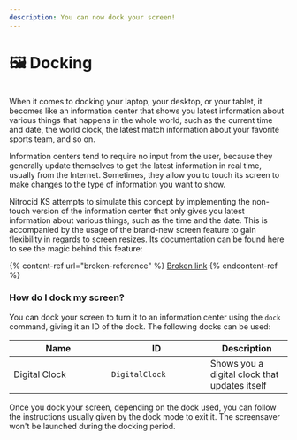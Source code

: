 ```yaml
---
description: You can now dock your screen!
---
```


# 🖼 Docking

<figure><img src="../../../.gitbook/assets/Beta3-038-Dock.png" alt=""><figcaption></figcaption></figure>

When it comes to docking your laptop, your desktop, or your tablet, it becomes like an information center that shows you latest information about various things that happens in the whole world, such as the current time and date, the world clock, the latest match information about your favorite sports team, and so on.

Information centers tend to require no input from the user, because they generally update themselves to get the latest information in real time, usually from the Internet. Sometimes, they allow you to touch its screen to make changes to the type of information you want to show.

Nitrocid KS attempts to simulate this concept by implementing the non-touch version of the information center that only gives you latest information about various things, such as the time and the date. This is accompanied by the usage of the brand-new screen feature to gain flexibility in regards to screen resizes. Its documentation can be found here to see the magic behind this feature:

{% content-ref url="broken-reference" %}
[Broken link](broken-reference)
{% endcontent-ref %}

### How do I dock my screen?

You can dock your screen to turn it to an information center using the `dock` command, giving it an ID of the dock. The following docks can be used:

<table><thead><tr><th width="161">Name</th><th width="163">ID</th><th>Description</th></tr></thead><tbody><tr><td>Digital Clock</td><td><code>DigitalClock</code></td><td>Shows you a digital clock that updates itself</td></tr></tbody></table>

Once you dock your screen, depending on the dock used, you can follow the instructions usually given by the dock mode to exit it. The screensaver won't be launched during the docking period.

